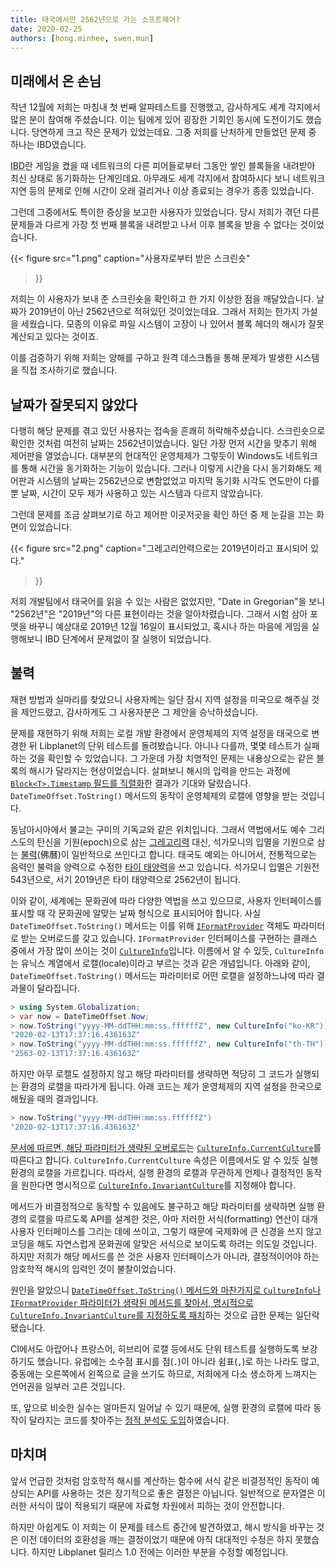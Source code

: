 ```yaml
---
title: 태국에서만 2562년으로 가는 소프트웨어?
date: 2020-02-25
authors: [hong.minhee, swen.mun]
---
```

## 미래에서 온 손님

작년 12월에 저희는 마침내 첫 번째 알파테스트를 진행했고, 감사하게도 세계 각지에서 많은 분이 참여해 주셨습니다. 이는 팀에게 있어 굉장한 기회인 동시에 도전이기도 했습니다. 당연하게 크고 작은 문제가 있었는데요. 그중 저희를 난처하게 만들었던 문제 중 하나는 IBD였습니다.

<abbr title="initial block download">IBD</abbr>란 게임을 켰을 때 네트워크의 다른 피어들로부터 그동안 쌓인 블록들을 내려받아 최신 상태로 동기화하는 단계인데요. 아무래도 세계 각지에서 참여하시다 보니 네트워크 지연 등의 문제로 인해 시간이 오래 걸리거나 이상 종료되는 경우가 종종 있었습니다.

그런데 그중에서도 특이한 증상을 보고한 사용자가 있었습니다. 당시 저희가 겪던 다른 문제들과 다르게 가장 첫 번째 블록을 내려받고 나서 이후 블록을 받을 수 없다는 것이었습니다.

{{<
figure
  src="1.png"
  caption="사용자로부터 받은 스크린숏"
>}}

저희는 이 사용자가 보내 준 스크린숏을 확인하고 한 가지 이상한 점을 깨달았습니다. 날짜가 2019년이 아닌 2562년으로 적혀있던 것이었는데요. 그래서 저희는 한가지 가설을 세웠습니다. 모종의 이유로 파일 시스템이 고장이 나 있어서 블록 헤더의 해시가 잘못 계산되고 있다는 것이죠.

이를 검증하기 위해 저희는 양해를 구하고 원격 데스크톱을 통해 문제가 발생한 시스템을 직접 조사하기로 했습니다.


## 날짜가 잘못되지 않았다

다행히 해당 문제를 겪고 있던 사용자는 접속을 흔쾌히 허락해주셨습니다. 스크린숏으로 확인한 것처럼 여전히 날짜는 2562년이었습니다. 일단 가장 먼저 시간을 맞추기 위해 제어판을 열었습니다. 대부분의 현대적인 운영체제가 그렇듯이 Windows도 네트워크를 통해 시간을 동기화하는 기능이 있습니다. 그러나 이렇게 시간을 다시 동기화해도 제어판과 시스템의 날짜는 2562년으로 변함없었고 마지막 동기화 시각도 연도만이 다를 뿐 날짜, 시간이 모두 제가 사용하고 있는 시스템과 다르지 않았습니다.

그런데 문제를 조금 살펴보기로 하고 제어판 이곳저곳을 확인 하던 중 제 눈길을 끄는 화면이 있었습니다.

{{<
figure
  src="2.png"
  caption="그레고리안력으로는 2019년이라고 표시되어 있다."
>}}

저희 개발팀에서 태국어를 읽을 수 있는 사람은 없었지만, "Date in Gregorian"을 보니 "2562년"은 "2019년"의 다른 표현이라는 것을 알아차렸습니다. 그래서 시험 삼아 포맷을 바꾸니 예상대로 2019년 12월 16일이 표시되었고, 혹시나 하는 마음에 게임을 실행해보니 IBD 단계에서 문제없이 잘 실행이 되었습니다. 


## 불력

재현 방법과 실마리를 찾았으니 사용자께는 일단 잠시 지역 설정을 미국으로 해주실 것을 제안드렸고, 감사하게도 그 사용자분은 그 제안을 승낙하셨습니다.

문제를 재현하기 위해 저희는 로컬 개발 환경에서 운영체제의 지역 설정을 태국으로 변경한 뒤 Libplanet의 단위 테스트를 돌려봤습니다. 아니나 다를까, 몇몇 테스트가 실패하는 것을 확인할 수 있었습니다. 그 가운데 가장 치명적인 문제는 내용상으로는 같은 블록의 해시가 달라지는 현상이었습니다. 살펴보니 해시의 입력을 만드는 과정에 [`Block<T>.Timestamp` 필드를 직렬화][1]한 결과가 기대와 달랐습니다. `DateTimeOffset.ToString()` 메서드의 동작이 운영체제의 로캘에 영향을 받는 것입니다.

동남아시아에서 불교는 구미의 기독교와 같은 위치입니다. 그래서 역법에서도 예수 그리스도의 탄신을 기원(epoch)으로 삼는 [그레고리력] 대신, 석가모니의 입멸을 기원으로 삼는 [불력][](佛曆)이 일반적으로 쓰인다고 합니다. 태국도 예외는 아니어서, 전통적으로는 음력인 불력을 양력으로 수정한 [타이 태양력]을 쓰고 있습니다. 석가모니 입멸은 기원전 543년으로, 서기 2019년은 타이 태양력으로 2562년이 됩니다.

이와 같이, 세계에는 문화권에 따라 다양한 역법을 쓰고 있으므로, 사용자 인터페이스를 표시할 때 각 문화권에 알맞는 날짜 형식으로 표시되어야 합니다. 사실 `DateTimeOffset.ToString()` 메서드는 이를 위해 [`IFormatProvider`][IFormatProvider] 객체도 파라미터로 받는 오버로드를 갖고 있습니다. `IFormatProvider` 인터페이스를 구현하는 클래스 중에서 가장 많이 쓰이는 것이 [`CultureInfo`][CultureInfo]입니다. 이름에서 알 수 있듯, `CultureInfo`는 유닉스 계열에서 로캘(locale)이라고 부르는 것과 같은 개념입니다. 아래와 같이, `DateTimeOffset.ToString()` 메서드는 파라미터로 어떤 로캘을 설정하느냐에 따라 결과물이 달라집니다.

```csharp
> using System.Globalization;
> var now = DateTimeOffset.Now;
> now.ToString("yyyy-MM-ddTHH:mm:ss.ffffffZ", new CultureInfo("ko-KR"))
"2020-02-13T17:37:16.436163Z"
> now.ToString("yyyy-MM-ddTHH:mm:ss.ffffffZ", new CultureInfo("th-TH"))
"2563-02-13T17:37:16.436163Z"
```

하지만 아무 로캘도 설정하지 않고 해당 파라미터를 생략하면 적당히 그 코드가 실행되는 환경의 로캘을 따라가게 됩니다. 아래 코드는 제가 운영체제의 지역 설정을 한국으로 해뒀을 때의 결과입니다.

```csharp
> now.ToString("yyyy-MM-ddTHH:mm:ss.ffffffZ")
"2020-02-13T17:37:16.436163Z"
```

[문서에 따르면, 해당 파라미터가 생략된 오버로드][2]는 [`CultureInfo.CurrentCulture`][CultureInfo.CurrentCulture]를 따른다고 합니다. `CultureInfo.CurrentCulture` 속성은 이름에서도 알 수 있듯 실행 환경의 로캘을 가르킵니다. 따라서, 실행 환경의 로캘과 무관하게 언제나 결정적인 동작을 원한다면 명시적으로 [`CultureInfo.InvariantCulture`][CultureInfo.InvariantCulture]를 지정해야 합니다.

메서드가 비결정적으로 동작할 수 있음에도 불구하고 해당 파라미터를 생략하면 실행 환경의 로캘을 따르도록 API를 설계한 것은, 아마 저러한 서식(formatting) 연산이 대개 사용자 인터페이스를 그리는 데에 쓰이고, 그렇기 때문에 국제화에 큰 신경을 쓰지 않고 코딩을 해도 자연스럽게 문화권에 알맞은 서식으로 보이도록 하려는 의도일 것입니다. 하지만 저희가 해당 메서드를 쓴 것은 사용자 인터페이스가 아니라, 결정적이어야 하는 암호학적 해시의 입력인 것이 불찰이었습니다.

원인을 알았으니 [`DateTimeOffset.ToString()` 메서드와 마찬가지로 `CultureInfo`나 `IFormatProvider` 파라미터가 생략된 메서드를 찾아서, 명시적으로 `CultureInfo.InvariantCulture`를 지정하도록 패치][libplanet#734]하는 것으로 급한 문제는 일단락됐습니다.

CI에서도 아랍어나 프랑스어, 히브리어 로캘 등에서도 단위 테스트를 실행하도록 보강하기도 했습니다. 유럽에는 소수점 표시를 점(`.`)이 아니라 쉼표(`,`)로 하는 나라도 많고, 중동에는 오른쪽에서 왼쪽으로 글을 쓰기도 하므로, 저희에게 다소 생소하게 느껴지는 언어권을 일부러 고른 것입니다.

또, 앞으로 비슷한 실수는 얼마든지 일어날 수 있기 때문에, 실행 환경의 로캘에 따라 동작이 달라지는 코드를 찾아주는 [정적 분석도 도입][libplanet#737]하였습니다.

[1]: https://github.com/planetarium/libplanet/blob/82aaba0c37591ebf51207038e8c5c122272ce98b/Libplanet/Blocks/Block.cs#L488
[2]: https://docs.microsoft.com/en-us/dotnet/api/system.datetimeoffset.tostring?view=netstandard-2.0#System_DateTimeOffset_ToString
[그레고리력]: https://ko.wikipedia.org/wiki/%EA%B7%B8%EB%A0%88%EA%B3%A0%EB%A6%AC%EB%A0%A5
[불력]: https://en.wikipedia.org/wiki/Buddhist_calendar
[타이 태양력]: https://en.wikipedia.org/wiki/Thai_solar_calendar
[IFormatProvider]: https://docs.microsoft.com/en-us/dotnet/api/system.iformatprovider?view=netstandard-2.0
[CultureInfo]: https://docs.microsoft.com/en-us/dotnet/api/system.globalization.cultureinfo?view=netstandard-2.0
[CultureInfo.CurrentCulture]: https://docs.microsoft.com/en-us/dotnet/api/system.globalization.cultureinfo.currentculture?view=netstandard-2.0
[CultureInfo.InvariantCulture]: https://docs.microsoft.com/en-us/dotnet/api/system.globalization.cultureinfo.invariantculture?view=netstandard-2.0
[libplanet#734]: https://github.com/planetarium/libplanet/pull/734
[libplanet#737]: https://github.com/planetarium/libplanet/pull/737


## 마치며

앞서 언급한 것처럼 암호학적 해시를 계산하는 함수에 서식 같은 비결정적인 동작이 예상되는 API를 사용하는 것은 장기적으로 좋은 결정은 아닙니다. 일반적으로 문자열은 이러한 서식이 많이 적용되기 때문에 자료형 차원에서 피하는 것이 안전합니다.

하지만 아쉽게도 이 저희는 이 문제를 테스트 중간에 발견하였고, 해시 방식을 바꾸는 것은 이전 데이터의 호환성을 깨는 결정이었기 때문에 아직 대대적인 수정은 하지 못했습니다. 하지만 Libplanet 릴리스 1.0 전에는 이러한 부분을 수정할 예정입니다.
